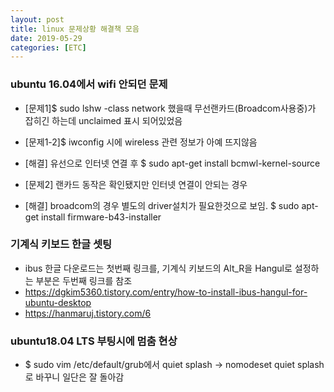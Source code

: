 ```yaml
---
layout: post
title: linux 문제상황 해결책 모음
date: 2019-05-29
categories: [ETC]
---
```


### ubuntu 16.04에서 wifi 안되던 문제
* [문제1]$ sudo lshw -class network 했을때 무선랜카드(Broadcom사용중)가 잡히긴 하는데 unclaimed 표시 되어있었음
* [문제1-2]$ iwconfig 시에 wireless 관련 정보가 아예 뜨지않음
* [해결] 유선으로 인터넷 연결 후 $ sudo apt-get install bcmwl-kernel-source

* [문제2] 랜카드 동작은 확인됐지만 인터넷 연결이 안되는 경우
* [해결] broadcom의 경우 별도의 driver설치가 필요한것으로 보임. $ sudo apt-get install firmware-b43-installer

### 기계식 키보드 한글 셋팅
* ibus 한글 다운로드는 첫번째 링크를, 기계식 키보드의 Alt_R을 Hangul로 설정하는 부분은 두번째 링크를 참조
* https://dgkim5360.tistory.com/entry/how-to-install-ibus-hangul-for-ubuntu-desktop
* https://hanmaruj.tistory.com/6

### ubuntu18.04 LTS 부팅시에 멈춤 현상
* $ sudo vim /etc/default/grub에서 quiet splash -> nomodeset quiet splash 로 바꾸니 일단은 잘 돌아감
